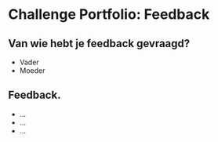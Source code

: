 # Challenge Portfolio: Feedback

##  Van wie hebt je feedback gevraagd?  
- Vader
- Moeder

## Feedback.

- ...
- ...
- ...